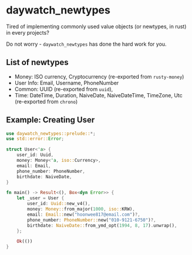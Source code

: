 # daywatch_newtypes

Tired of implementing commonly used value objects (or newtypes, in rust) in every projects?

Do not worry - `daywatch_newtypes` has done the hard work for you.

## List of newtypes

- Money: ISO currency, Cryptocurrency (re-exported from `rusty-money`)
- User Info: Email, Username, PhoneNumber
- Common: UUID (re-exported from `uuid`),
- Time: DateTime, Duration, NaiveDate, NaiveDateTime, TimeZone, Utc (re-exported from `chrono`)

## Example: Creating User

```rust
use daywatch_newtypes::prelude::*;
use std::error::Error;

struct User<'a> {
    user_id: Uuid,
    money: Money<'a, iso::Currency>,
    email: Email,
    phone_number: PhoneNumber,
    birthdate: NaiveDate,
}

fn main() -> Result<(), Box<dyn Error>> {
    let _user = User {
        user_id: Uuid::new_v4(),
        money: Money::from_major(1000, iso::KRW),
        email: Email::new("hoonwee817@email.com")?,
        phone_number: PhoneNumber::new("010-9121-6750")?,
        birthdate: NaiveDate::from_ymd_opt(1994, 8, 17).unwrap(),
    };

    Ok(())
}
```
